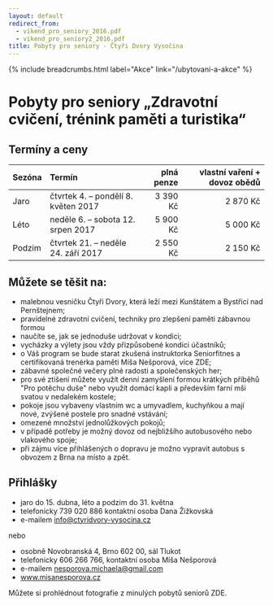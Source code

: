 ```yaml
---
layout: default
redirect_from:
  - vikend_pro_seniory_2016.pdf
  - vikend_pro_seniory2_2016.pdf
title: Pobyty pro seniory - Čtyři Dvory Vysočina
---
```


{% include breadcrumbs.html label="Akce" link="/ubytovani-a-akce" %}

# Pobyty pro seniory „Zdravotní cvičení, trénink paměti a turistika“

## Termíny a ceny

| Sezóna | Termín              | plná penze | vlastní vaření + dovoz obědů |
|:-------|:--------------------|-----------:|-----------------------------:|
| Jaro   | čtvrtek 4. – pondělí 8. květen 2017 |   3 390 Kč |                     2 870 Kč |
| Léto   | neděle 6. – sobota 12. srpen 2017 |   5 900 Kč |                     5 000 Kč | 
| Podzim | čtvrtek 21. – neděle 24. září 2017 |   2 550 Kč |                     2 150 Kč |

## Můžete se těšit na:

- malebnou vesničku Čtyři Dvory, která leží mezi Kunštátem a Bystřicí nad Pernštejnem;
- pravidelné zdravotní cvičení, techniky pro zlepšení paměti zábavnou formou
- naučíte se, jak se jednoduše udržovat v kondici;
- vycházky a výlety jsou vždy přizpůsobené kondici účastníků;
- o Váš program se bude starat zkušená instruktorka Seniorfitnes a certifikovaná trenérka paměti Míša Nešporová, více ZDE;
- zábavné společné večery plné radosti a společenských her;
- pro své ztišení můžete využít denní zamyšlení formou krátkých příběhů "Pro potěchu duše" nebo využít domácí kapli a především farní mši svatou v nedalekém kostele;
- pokoje jsou vybaveny vlastním wc a umyvadlem, kuchyňkou a mají nové, zvýšené postele pro snadné vstávání;
- omezené množství jednolůžkových pokojů;
- v případě potřeby je možný dovoz od nejbližšího autobusového nebo vlakového spoje;
- při zájmu více přihlášených o dopravu je možno vypravit autobus s obvozem z Brna na místo a zpět.

## Přihlášky
- jaro do 15. dubna, léto a podzim do 31. května
- telefonicky 739 020 886 kontaktní osoba Dana Žižkovská
- e-mailem info@ctyridvory-vysocina.cz

nebo

- osobně Novobranská 4, Brno 602 00, sál Tlukot
- telefonicky 606 266 766, kontaktní osoba Míša Nešporová
- e-mailem nesporova.michaela@gmail.com
- www.misanesporova.cz
 
Můžete si prohlédnout fotografie z minulých pobytů seniorů ZDE.
